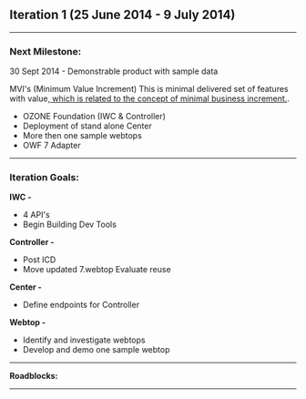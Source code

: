 ## Iteration 1 (25 June 2014 - 9 July 2014)

***

### Next Milestone:
30 Sept 2014 - Demonstrable product with sample data

MVI's (Minimum Value Increment) This is minimal delivered set of features with value[, which is related to the concept of minimal business increment.](http://www.netobjectives.com/minimal-business-increment).
* OZONE Foundation (IWC & Controller)
* Deployment of stand alone Center
* More then one sample webtops
* OWF 7 Adapter

***

### Iteration Goals:
**IWC -**
* 4 API's
* Begin Building Dev Tools 

**Controller -**
* Post ICD
* Move updated 7.webtop Evaluate reuse

**Center -**
* Define endpoints for Controller

**Webtop -**
* Identify and investigate webtops
* Develop and demo one sample webtop


***

**Roadblocks:**

***
